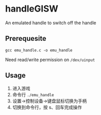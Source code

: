 # handleGISW
An emulated handle to switch off the handle

## Prerequesite
`gcc emu_handle.c -o emu_handle`

Need read/write permission on `/dev/uinput`

## Usage

1. 进入游戏
2. 命令行 `./emu_handle`
3. 设置->控制设备->键盘鼠标切换为手柄
4. 切换到命令行，按 s、回车完成操作
